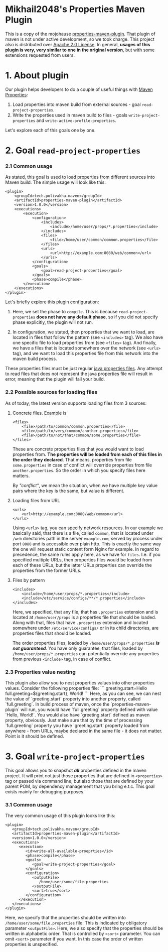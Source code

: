 # Mikhail2048's Properties Maven Plugin

This is a copy of the mojohause [properties-maven-plugin](http://www.mojohaus.org/properties-maven-plugin/).
That plugin of maven is not under active development, so we took charge. This project also is distributed over [Apache 2.0 License](https://www.apache.org/licenses/LICENSE-2.0.txt).
In general, **usages of this plugin is very, very similar to one in the original version**, but with some extensions requested from users.

# 1. About plugin
Our plugin helps developers to do a couple of useful things with <a href="https://maven.apache.org/pom.html#properties">Maven Properties</a>:

1. Load properties into maven build from external sources - goal `read-project-properties`.
2. Write the properties used in maven build to files - goals `write-project-properties` and `write-active-profile-properties`.

Let's explore each of this goals one by one.

# 2. Goal `read-project-properties`

<h3>2.1 Common usage</h3>

As stated, this goal is used to load properties from different sources into Maven build. The simple usage will look like this:

```
<plugin>
    <groupId>tech.polivakha.maven</groupId>
    <artifactId>properties-maven-plugin</artifactId>
    <version>1.0.0</version>
    <executions>
        <execution>
            <configuration>
                <includes>
                    <include>/home/user/props/*.properties</include>
                </includes>
                <files>
                    <file>/home/user/common/common.properties</file>
                </files>
                <urls>
                    <url>http://example.com:8080/web/common</url>
                </urls>
            </configuration>
            <goals>
                <goal>read-project-properties</goal>
            </goals>
            <phase>compile</phase>
        </execution>
    </executions>
</plugin>
```

Let's briefly explore this plugin configuration:

1. Here, we set the phase to `compile`. This is because `read-project-properties` **does not have any default phase**, 
so if you did not specify phase explicitly, the plugin will not run.

2. In configuration, we stated, then properties that we want to load, are located in files that follow the 
pattern (see `<includes>` tag). We also have one specific file to load properties from (see `<files>` tag). And finally,
we have a files that is located somewhere over the network (see `<urls>` tag), and we want to load this properties file
from this network into the maven build process. 

These properties files must be just regular [java properties files](https://docs.oracle.com/cd/E23095_01/Platform.93/ATGProgGuide/html/s0204propertiesfileformat01.html). 
Any attempt to read files that does not represent the java properties file will result in error, meaning that the plugin will fail your build.

<h3>2.2 Possible sources for loading files</h3>

As of today, the latest version supports loading files from 3 sources:

1. Concrete files. Example is
   ```
   <files>
       <file>/path/to/common/common.properties</file>
       <file>/path/to/very/common/another.properties</file>
       <file>/path/to/not/that/common/some.properties</file>
   </files>
   ```
   These are concrete properties files that you would want to load properties from. **The properties will be loaded from each of this files
   in the order they declared**. That means, properties from file `some.properties` in case of conflict will override properties from file
   `another.properties`. So the order in which you specify files here matters. <br/>
   
   By _"conflict"_, we mean the situation, when we have multiple key value pairs where the key is the same, but value is different.<br/>

2. Loading files from URL
   ```
   <urls>
       <url>http://example.com:8080/web/common</url>
   </urls>
   ```
   Using `<urls>` tag, you can specify network resources. In our example we basically said, that there is a file, called `common`, that is
   located under `/web` directories path in the server `example.com`, served by process under port `8080` and is accessible over plain http.
   This is exactly the same way the one will request static content form Nginx for example. In regard to precedence, the same rules apply here,
   as we have for `files`. I.e. if you specified multiple URLs, then properties files would be loaded from each of these URLs, but the latter 
   URLs properties can override the properties from the former URLs.
3. Files by pattern
   ```
   <includes>
       <include>/home/user/props/*.properties</include>
       <include>/etc/service/configs/**/*.properties</include>
   </includes> 
   ```
   Here, we specified, that any file, that has `.properties` extension and is located at `/home/user/props` is a properties file that should be loaded.
   Along with that, files that have `.proeprties` extension and located somewhere under `/etc/service/configs/` or in its child directories, 
   are properties files that should be loaded. 
   
   The order properties files, loaded by `/home/user/props/*.properties` _**is not guaranteed**_. You have only guarantee, that files, loaded
   by `/home/user/props/*.properties` can potentially override any properties from previous `<include>` tag, in case of conflict.

<h3>2.3 Properties value nesting</h3>
   This plugin also allow you to nest properties values into other properties values. Consider the following properties file:
   ```
   greeting.start=Hello
   full.greeting=${greeting.start}, World!
   ```
   Here, as you can see, we can nest the value of `greeting.start` property into another property, called `full.greeting`. In build
   process of maven, once the `properties-maven-plugin` will run, you would have `full.greeting` property defined with value `Hello, World!`.
   You would also have `greeting.start` defined as maven property, obviously. Just make sure that by the time of processing `full.greeting` 
   property you have `greeting.start` property loaded from anywhere - from URLs, maybe declared in the same file - it does not matter. Point
   is it should be defined.

# 3. Goal `write-project-properties`

This goal allows you to snapshot **_all_** properties defined in the maven project. It will print
not just those properties that are defined in `<properties>` tag or passed via command line, but also
those that are defined by your parent POM, by dependency management that you bring e.t.c. This goal
exists mainly for debugging purposes. 

<h3>3.1 Common usage</h3>

The very common usage of this plugin looks like this:

```
<plugin>
   <groupId>tech.polivakha.maven</groupId>
   <artifactId>properties-maven-plugin</artifactId>
   <version>1.0.0</version>
   <executions>
      <execution>
         <id>write-all-available-proeprties</id>
         <phase>compile</phase>
         <goals>
            <goal>write-project-properties</goal>
         </goals>
         <configuration>
            <outputFile>
               /home/user/some/file.properties
            </outputFile>
            <sort>true</sort>
         </configuration>
      </execution>
   </executions>
</plugin>
```

Here, we specify that the properties should be written into `/home/user/some/file.properties` file. This is indicated
by obligatory parameter `<outputFile>`. Here, we also specify that the properties should be written in alphabetic order.
That is controlled by `<sort>` parameter. You can omit `<sort>` parameter if you want. In this case the order of
written properties is unspecified.
